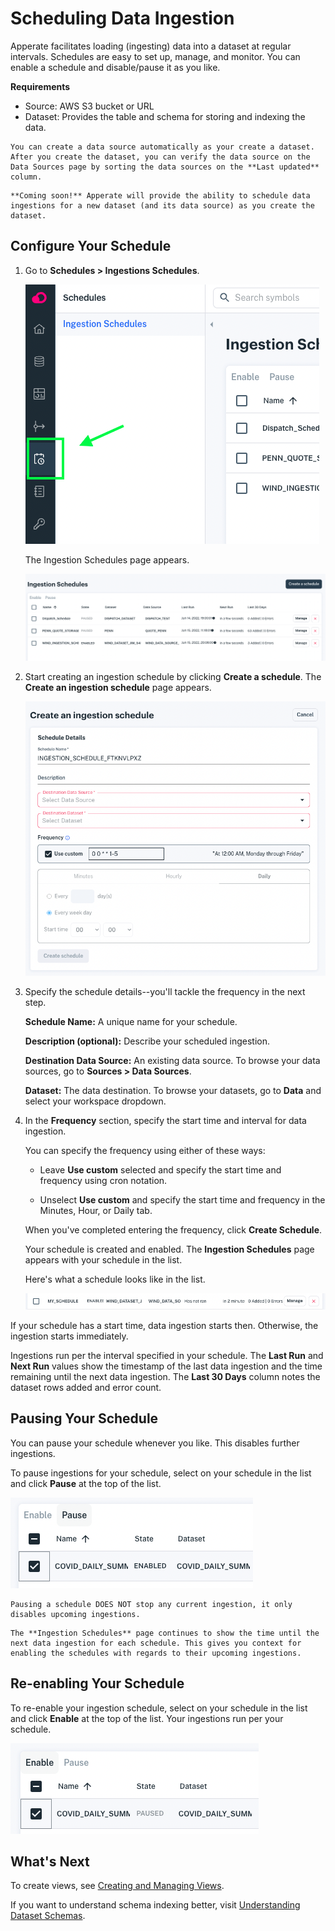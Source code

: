 # Scheduling Data Ingestion

Apperate facilitates loading (ingesting) data into a dataset at regular intervals. Schedules are easy to set up, manage, and monitor. You can enable a schedule and disable/pause it as you like.

**Requirements**

- Source: AWS S3 bucket or URL
- Dataset: Provides the table and schema for storing and indexing the data.

```{tip}
You can create a data source automatically as your create a dataset. After you create the dataset, you can verify the data source on the Data Sources page by sorting the data sources on the **Last updated** column.
```

```{note}
**Coming soon!** Apperate will provide the ability to schedule data ingestions for a new dataset (and its data source) as you create the dataset.
```

## Configure Your Schedule

1. Go to **Schedules > Ingestions Schedules**.

    ![](./scheduling-data-ingestion/schedules-in-nav.png)

    The Ingestion Schedules page appears.

    ![](./scheduling-data-ingestion/ingestion-schedules.png)

1. Start creating an ingestion schedule by clicking **Create a schedule**. The **Create an ingestion schedule** page appears.

    ![](./scheduling-data-ingestion/create-schedule.png)

1. Specify the schedule details--you'll tackle the frequency in the next step.

    **Schedule Name:** A unique name for your schedule.

    **Description (optional):** Describe your scheduled ingestion.

    **Destination Data Source:** An existing data source. To browse your data sources, go to **Sources > Data Sources**.

    **Dataset:** The data destination. To browse your datasets, go to **Data** and select your workspace dropdown.

1. In the **Frequency** section, specify the start time and interval for data ingestion.

    You can specify the frequency using either of these ways:

    - Leave **Use custom** selected and specify the start time and frequency using cron notation. 
    
    - Unselect **Use custom** and specify the start time and frequency in the Minutes, Hour, or Daily tab.

    When you've completed entering the frequency, click **Create Schedule**.
    
    Your schedule is created and enabled. The **Ingestion Schedules** page appears with your schedule in the list.
    
    Here's what a schedule looks like in the list.

    ![](./scheduling-data-ingestion/my-schedule-has-not-run.png)

If your schedule has a start time, data ingestion starts then. Otherwise, the ingestion starts immediately.

Ingestions run per the interval specified in your schedule. The **Last Run** and **Next Run** values show the timestamp of the last data ingestion and the time remaining until the next data ingestion. The **Last 30 Days** column notes the dataset rows added and error count.

## Pausing Your Schedule

You can pause your schedule whenever you like. This disables further ingestions.

To pause ingestions for your schedule, select on your schedule in the list and click **Pause** at the top of the list.

![](./scheduling-data-ingestion/pause-schedule.png)

```{important}
Pausing a schedule DOES NOT stop any current ingestion, it only disables upcoming ingestions.
``` 

```{note}
The **Ingestion Schedules** page continues to show the time until the next data ingestion for each schedule. This gives you context for enabling the schedules with regards to their upcoming ingestions.
```

## Re-enabling Your Schedule

To re-enable your ingestion schedule, select on your schedule in the list and click **Enable** at the top of the list. Your ingestions run per your schedule.

![](./scheduling-data-ingestion/enable-schedule.png)

## What's Next

To create views, see [Creating and Managing Views](../managing-your-data/creating-and-managing-views.md).

If you want to understand schema indexing better, visit [Understanding Dataset Schemas](https://iexcloud.zendesk.com/hc/en-us/articles/5403333387667-Understanding-Dataset-Schemas).